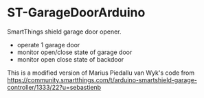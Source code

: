 # ST-GarageDoorArduino
SmartThings shield garage door opener.

- operate 1 garage door
- monitor open/close state of garage door
- monitor open close state of backdoor

This is a modified version of Marius Piedallu van Wyk's code from https://community.smartthings.com/t/arduino-smartshield-garage-controller/1333/22?u=sebastienb

